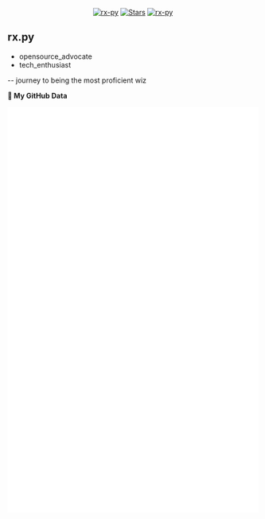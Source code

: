 <p align="center"> 
    <a href="https://github.com/rx-py"><img alt="rx-py" src="https://komarev.com/ghpvc/?username=rx-py"></a>
    <a href="https://github.com/rx-py?tab=repositories"><img alt="Stars" src="https://img.shields.io/github/stars/rx-py"></a>
    <a href="https://twitter.com/rx__py"> <img src="https://img.shields.io/twitter/url?url=https%3A%2F%2Ftwitter.com%2Frx__py&logo=twitter&logoColor=purple&color=800040" alt="rx-py"/></a>
</p> 

## rx.py
- opensource_advocate
- tech_enthusiast

-- journey to being the most proficient wiz


<!--

: opensource_advocate
: tech_enthusiast 
: journey to being the most proficient wiz

-->



** My GitHub Data** 
<!-- ![Metrics](https://metrics.lecoq.io/rx-py) -->
![Metrics](https://github.com/rx-py/rx-py/blob/main/github-metrics.svg)
